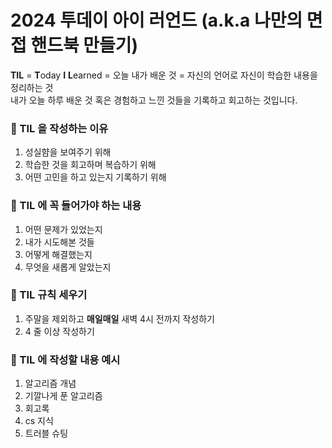 # 2024 투데이 아이 러언드 (a.k.a 나만의 면접 핸드북 만들기)

**TIL** = **T**oday **I** **L**earned = 오늘 내가 배운 것 = 자신의 언어로 자신이 학습한 내용을 정리하는 것
<br>내가 오늘 하루 배운 것 혹은 경험하고 느낀 것들을 기록하고 회고하는 것입니다.

### 🚀 TIL 을 작성하는 이유

1. 성실햠을 보여주기 위해
2. 학습한 것을 회고하며 복습하기 위해
3. 어떤 고민을 하고 있는지 기록하기 위해

### 🚀 TIL 에 꼭 들어가야 하는 내용

1. 어떤 문제가 있었는지
2. 내가 시도해본 것들
3. 어떻게 해결했는지
4. 무엇을 새롭게 알았는지

### 🚀 TIL 규칙 세우기

1. 주말을 제외하고 **매일매일** 새벽 4시 전까지 작성하기
2. 4 줄 이상 작성하기

### 🚀 TIL 에 작성할 내용 예시

1. 알고리즘 개념
2. 기깔나게 푼 알고리즘
3. 회고록
4. cs 지식
5. 트러블 슈팅
